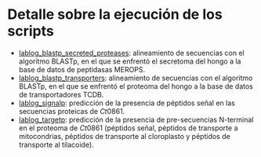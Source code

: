 # Detalle sobre la ejecución de los scripts

* [lablog_blastp_secreted_proteases](https://github.com/er-biotecazu/TFG/blob/main/genomic_analyses/bash_scripts/lablog_blastp_secreted_proteases): alineamiento de secuencias con el algoritmo BLASTp, en el que se enfrentó el secretoma del hongo a la base de datos de peptidasas MEROPS. 
* [lablog_blastp_transporters](https://github.com/er-biotecazu/TFG/blob/main/genomic_analyses/bash_scripts/lablog_blastp_transporters): alineamiento de secuencias con el algoritmo BLASTp, en el que se enfrentó el proteoma del hongo a la base de datos de transportadores TCDB. 
* [lablog_signalp](https://github.com/er-biotecazu/TFG/blob/main/genomic_analyses/bash_scripts/lablog_signalp): predicción de la presencia de péptidos señal en las secuencias proteicas de *Ct*0861.
* [lablog_targetp](https://github.com/er-biotecazu/TFG/blob/main/genomic_analyses/bash_scripts/lablog_targetp): predicción de la presencia de pre-secuencias N-terminal en el proteoma de *Ct*0861 (péptidos señal, péptidos de transporte a mitocondrias, péptidos de transporte al cloroplasto y péptidos de transporte al tilacoide).
